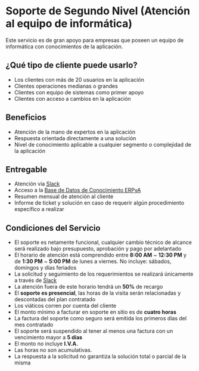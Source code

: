

# Soporte de Segundo Nivel (Atención al equipo de informática)
Este servicio es de gran apoyo para empresas que poseen un equipo de informática con conocimientos de la aplicación.

## ¿Qué tipo de cliente puede usarlo?
- Los clientes con más de 20 usuarios en la aplicación
- Clientes operaciones medianas o grandes
- Clientes con equipo de sistemas como primer apoyo
- Clientes con acceso a cambios en la aplicación

## Beneficios
- Atención de la mano de expertos en la aplicación
- Respuesta orientada directamente a una solución
- Nivel de conocimiento aplicable a cualquier segmento o complejidad de la aplicación

## Entregable
- Atención via [Slack](https://erpya.slack.com/)
- Acceso a la [Base de Datos de Conocimiento ERPyA](https://stackoverflow.com/c/erpya-customers/questions)
- Resumen mensual de atención al cliente
- Informe de ticket y solución en caso de requerir algún procedimiento específico a realizar

## Condiciones del Servicio
- El soporte es netamente funcional, cualquier cambio técnico de alcance será realizado bajo presupuesto, aprobación y pago por adelantado
- El horario de atención está comprendido entre **8:00 AM** ~ **12:30 PM** y de **1:30 PM** ~ **5:00 PM** de lunes a viernes. No incluye: sábados, domingos y días feriados
- La solicitud y seguimiento de los requerimientos se realizará únicamente a través de [Slack](https://erpya.slack.com/)
- La atención fuera de este horario tendrá un **50%** de recargo
- El **soporte es presencial**, las horas de la visita serán relacionadas y descontadas del plan contratado
- Los viáticos corren por cuenta del cliente
- El monto mínimo a facturar en soporte en sitio es de **cuatro horas**
- La factura del soporte como seguro será emitida los primeros días del mes contratado
- El soporte será suspendido al tener al menos una factura con un vencimiento mayor a **5 días**
- El monto no incluye **I.V.A.**
- Las horas no son acumulativas.
- La respuesta a la solicitud no garantiza la solución total o parcial de la misma

